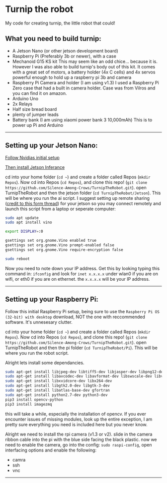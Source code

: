 # Turnip the robot

My code for creating turnip, the little robot that could!

## What you need to build turnip:

- A Jetson Nano (or other jetson development board)
- Raspberry Pi (Preferably 3b or newer), with a case
- Mechanoid G15 KS kit
  This may seem like an odd chice... because it is. However
  I was also able to build turnip's body out of this kit.
  It comes with a great set of motors, a battery holder (4x C cells)
  and 4x servos powerful enough to hold up a raspberry pi 3b and camera
- Raspberry Pi Camera and holder (I am using v1.3)
  I used a Raspberry Pi Zero case that had a built in camera holder.
  Case was from Vilros and you can find it on amazon.
- Arduino Uno
- 2x Relays
- Half size bread board
- plenty of jumper leads
- Battery bank (I am using xiaomi power bank 3 10,000mAh)
  This is to power up Pi and Arduino

---

## Setting up your Jetson Nano:

[Follow Nvidias initial setup](https://developer.nvidia.com/embedded/learn/get-started-jetson-nano-devkit)

[Then install Jetson Inferance](https://github.com/dusty-nv/jetson-inference/blob/master/docs/building-repo-2.md)

cd into your home folder (`cd ~`) and create a folder called Repos (`mkdir Repos`). Now cd into Repos (`cd Repos`), and clone this repo! (`git clone https://github.com/Silence-Among-Crows/TurnipTheRobot.git`). open TurnipTheRobot and then the jetson folder (`cd TurnipTheRobot/Jetson`). This will be where you run the ai script. I suggest setting up remote sharing ([credit to this form thread](https://forums.developer.nvidia.com/t/jetson-nano-vnc-headless-connections/77399)) for your jetson so you may connect remotely and launch this script from a laptop or seperate computer:

``` bash
sudo apt update
sudo apt install vino

export DISPLAY=:0

gsettings set org.gnome.Vino enabled true
gsettings set org.gnome.Vino prompt-enabled false
gsettings set org.gnome.Vino require-encryption false

sudo reboot
```

Now you need to note down your IP address. Get this by looking typing this command in: `ifconfig` and look for `inet x.x.x.x` under wlan0 if you are on wifi, or eth0 if you are on ethernet. the `x.x.x.x` will be your IP address.

---

## Setting up your Raspberry Pi:

Follow this initial Raspberry Pi setup, being sure to use the `Raspberry Pi OS (32-bit) with desktop` download, NOT the one with reccommended software. It's unnesesary clutter.

cd into your home folder (`cd ~`) and create a folder called Repos (`mkdir Repos`). Now cd into Repos (`cd Repos`), and clone this repo! (`git clone https://github.com/Silence-Among-Crows/TurnipTheRobot.git`). open TurnipTheRobot and then the pi folder (`cd TurnipTheRobot/Pi`). This will be where you run the robot script.

Alright lets install some dependancies. 

``` bash
sudo apt-get install libjpeg-dev libtiff5-dev libjasper-dev libpng12-dev
sudo apt-get install libavcodec-dev libavformat-dev libswscale-dev libv4l-dev
sudo apt-get install libxvidcore-dev libx264-dev
sudo apt-get install libgtk2.0-dev libgtk-3-dev
sudo apt-get install libatlas-base-dev gfortran
sudo apt-get install python2.7-dev python3-dev
pip3 install opencv-python
pip3 install imagezmq
```

this will take a while, especially the installation of opencv.
If you ever encounter issues of missing modules, look up the entire exception, I am pretty sure everything you need is included here but you never know.

Alright we need to install the rpi camera (v1.3 or v2). slide in the camera ribbon cable into the pi with the blue side facing the black plastic. now we need to enable the camera, go into the config: `sudo raspi-config`, open interfacing options and enable the following:

- camra
- ssh
- vnc

---
